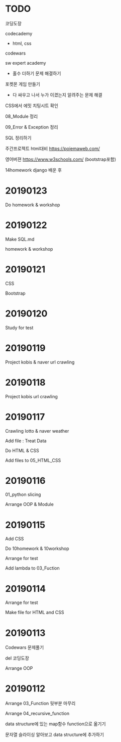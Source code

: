 # TODO

코딩도장

codecademy

* html, css

codewars

sw expert academy

* 홀수 더하기 문제 해결하기

포켓몬 게임 만들기

* 다 싸우고 나서 누가 이겼는지 알려주는 문제 해결

CSS에서 에밋 치팅시트 확인

08_Module 정리

09_Error & Exception 정리

SQL 정리하기

주간프로젝트 html대비 https://poiemaweb.com/

영어버젼 https://www.w3schools.com/ (bootstrap포함)

14homework django 배운 후 



# 20190123

Do homework & workshop

# 20190122

Make SQL.md

homework & workshop

# 20190121

CSS

Bootstrap

# 20190120

Study for test

# 20190119

Project kobis & naver url crawling

# 20190118

Project kobis url crawling

# 20190117

Crawling lotto & naver weather 

Add file : Treat Data

Do HTML & CSS

Add files to 05_HTML_CSS

# 20190116

01_python slicing

Arrange OOP & Module

# 20190115

Add CSS

Do 10homework & 10workshop

Arrange for test

Add lambda to 03_Fuction

# 20190114

Arrange for test

Make file for HTML and CSS

# 20190113

Codewars 문제풀기

del 코딩도장

Arrange OOP

# 20190112

Arrange 03_Function 뒷부분 마무리

Arrange 04_recursive_function

data structure에 있는 map함수 function으로 옮기기

문자열 슬라이싱 알아보고 data structure에 추가하기

